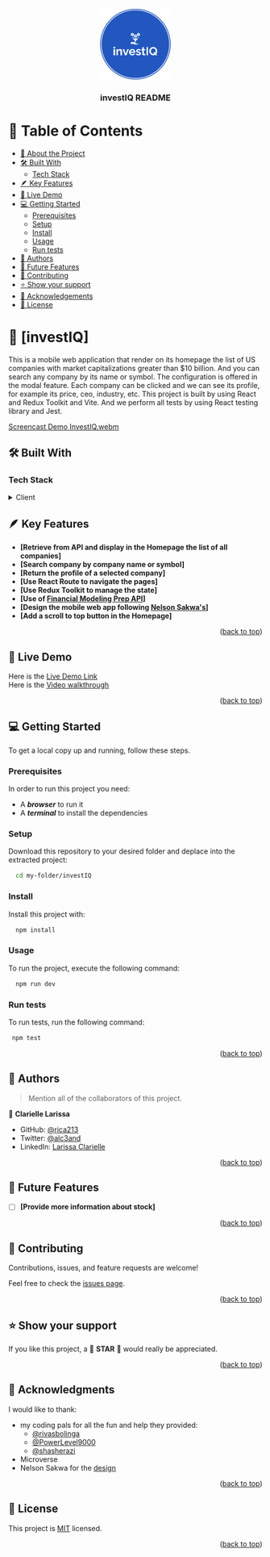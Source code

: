<a name="readme-top"></a>

<div align="center">
  <img src="/public/investiq-logo.png" alt="logo" width="140"  height="auto" />
  <br/>

  <h3><b>investIQ README</b></h3>

</div>

<!-- TABLE OF CONTENTS -->

# 📗 Table of Contents

- [📖 About the Project](#about-project)
- [🛠 Built With](#built-with)
  - [Tech Stack](#tech-stack)
- [🪶 Key Features](#key-features)
- [🚀 Live Demo](#live-demo)
- [💻 Getting Started](#getting-started)
  - [Prerequisites](#prerequisites)
  - [Setup](#setup)
  - [Install](#install)
  - [Usage](#usage)
  - [Run tests](#run-tests)
- [👥 Authors](#authors)
- [🔭 Future Features](#future-features)
- [🤝 Contributing](#contributing)
- [⭐️ Show your support](#support)
- [🙏 Acknowledgements](#acknowledgements)
- [📝 License](#license)

<!-- PROJECT DESCRIPTION -->

# 📖 [investIQ] <a name="about-project"></a>

This is a mobile web application that render on its homepage the list of US companies with market capitalizations greater than $10 billion. And you can search any company by its name or symbol. The configuration is offered in the modal feature. Each company can be clicked and we can see its profile, for example its price, ceo, industry, etc. This project is built by using React and Redux Toolkit and Vite. And we perform all tests by using React testing library and Jest.

[Screencast Demo InvestIQ.webm](https://github.com/rica213/investIQ/assets/10439283/8bb6ea68-20ee-490d-9f77-981b251f9804)

## 🛠 Built With <a name="built-with"></a>

### Tech Stack <a name="tech-stack"></a>

<details>
  <summary>Client</summary>
  <ul>
    <li><a href="https://reactjs.org/">React.js</a></li>
    <li><a href="https://redux-toolkit.js.org/">Redux Toolkit</a></li>
    <li><a href="https://vitejs.dev/">Vite</a></li>
  </ul>
</details>

<!-- Features -->
## 🪶 Key Features <a name="key-features"></a>

- **[Retrieve from API and display in the Homepage the list of all companies]**
- **[Search company by company name or symbol]**
- **[Return the profile of a selected company]**
- **[Use React Route to navigate the pages]**
- **[Use Redux Toolkit to manage the state]**
- **[Use of [Financial Modeling Prep API](https://site.financialmodelingprep.com/developer/docs/)]**
- **[Design the mobile web app following [Nelson Sakwa's](https://www.behance.net/gallery/31579789/Ballhead-App-%28Free-PSDs%29)]**
- **[Add a scroll to top button in the Homepage]**


<p align="right">(<a href="#readme-top">back to top</a>)</p>

<!-- LIVE DEMO -->

## 🚀 Live Demo <a name="live-demo"></a>

  Here is the [Live Demo Link](https://dev--lively-cobbler-cbe7de.netlify.app/) <br>
  Here is the [Video walkthrough](https://www.loom.com/share/5b1802f98a6e43828196a2903b18f0d1)

<p align="right">(<a href="#readme-top">back to top</a>)</p>

<!-- GETTING STARTED -->

## 💻 Getting Started <a name="getting-started"></a>

To get a local copy up and running, follow these steps.

### Prerequisites

In order to run this project you need:
 
 - A **_browser_** to run it
 - A **_terminal_** to install the dependencies

### Setup

Download this repository to your desired folder and deplace into the extracted project:

```sh
  cd my-folder/investIQ
```

### Install

Install this project with:

```sh
  npm install
```
### Usage

To run the project, execute the following command:

```sh
  npm run dev
```

### Run tests

To run tests, run the following command:

```sh
 npm test
```
<p align="right">(<a href="#readme-top">back to top</a>)</p>

<!-- AUTHORS -->

## 👥 Authors <a name="authors"></a>

> Mention all of the collaborators of this project.

👤 **Clarielle Larissa**

- GitHub: [@rica213](https://github.com/rica213)
- Twitter: [@alc3and](https://twitter.com/alc3and)
- LinkedIn: [Larissa Clarielle](https://linkedin.com/in/larissa-clarielle)

<p align="right">(<a href="#readme-top">back to top</a>)</p>

<!-- FUTURE FEATURES -->
## 🔭 Future Features <a name="future-features"></a>

- [ ] **[Provide more information about stock]**

<p align="right">(<a href="#readme-top">back to top</a>)</p>

<!-- CONTRIBUTING -->

## 🤝 Contributing <a name="contributing"></a>

Contributions, issues, and feature requests are welcome!

Feel free to check the [issues page](../../issues/).

<p align="right">(<a href="#readme-top">back to top</a>)</p>

<!-- SUPPORT -->

## ⭐️ Show your support <a name="support"></a>

If you like this project, a 🌟 **STAR** 🌟 would really be appreciated.

<p align="right">(<a href="#readme-top">back to top</a>)</p>

<!-- ACKNOWLEDGEMENTS -->

## 🙏 Acknowledgments <a name="acknowledgements"></a>
I would like to thank: 
- my coding pals for all the fun and help they provided: 
  - [@rivasbolinga](https://github.com/rivasbolinga)
  - [@PowerLevel9000](https://github.com/PowerLevel9000)
  - [@shasherazi](https://github.com/shasherazi)
- Microverse
- Nelson Sakwa for the [design](https://www.behance.net/gallery/31579789/Ballhead-App-%28Free-PSDs%29)

<p align="right">(<a href="#readme-top">back to top</a>)</p>

<!-- LICENSE -->
## 📝 License <a name="license"></a>

This project is [MIT](./LICENSE) licensed.

<p align="right">(<a href="#readme-top">back to top</a>)</p>
